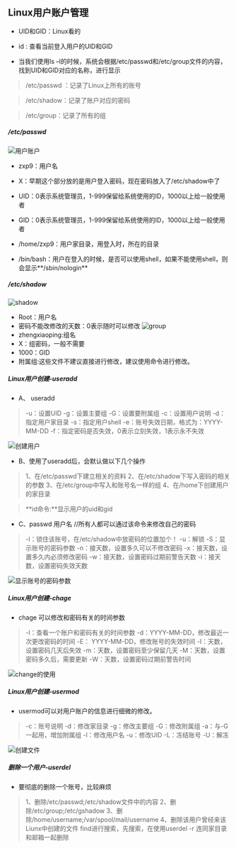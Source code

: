 ## Linux用户账户管理
- UID和GID：Linux看的
- id : 查看当前登入用户的UID和GID

- 当我们使用ls –l的时候，系统会根据/etc/passwd和/etc/group文件的内容，找到UID和GID对应的名称，进行显示

> /etc/passwd ：记录了Linux上所有的账号

> /etc/shadow：记录了账户对应的密码

> /etc/group：记录了所有的组

##### /etc/passwd
![用户账户](https://upload-images.jianshu.io/upload_images/7563229-5321c5e1d251a166.png?imageMogr2/auto-orient/strip%7CimageView2/2/w/1240)
- zxp9：用户名

- X：早期这个部分放的是用户登入密码，现在密码放入了/etc/shadow中了

- UID：0表示系统管理员，1-999保留给系统使用的ID，1000以上给一般使用者

- GID：0表示系统管理员，1-999保留给系统使用的ID，1000以上给一般使用者
- /home/zxp9：用户家目录，用登入时，所在的目录

- /bin/bash：用户在登入的时候，是否可以使用shell，如果不能使用shell，则会显示**/sbin/nologin**
##### /etc/shadow
![shadow](https://upload-images.jianshu.io/upload_images/7563229-1e7d6ccd18c6ddd0.png?imageMogr2/auto-orient/strip%7CimageView2/2/w/1240)

- Root：用户名
- 密码不能改修改的天数：0表示随时可以修改
![group](https://upload-images.jianshu.io/upload_images/7563229-ea79550e0bf30b96.png?imageMogr2/auto-orient/strip%7CimageView2/2/w/1240)
- zhengxiaoping:组名
- X：组密码，一般不需要
- 1000：GID
- 附属组:这些文件不建议直接进行修改，建议使用命令进行修改。
##### Linux用户创建-useradd
- A、 useradd
> -u：设置UID
-g：设置主要组
-G：设置要附属组
-c：设置用户说明
-d：指定用户家目录
-s：指定用户shell
-e：账号失效日期，格式为：YYYY-MM-DD
-f：指定密码是否失效，0表示立刻失效，1表示永不失效

![创建用户](https://upload-images.jianshu.io/upload_images/7563229-3ca8d926b7993515.png?imageMogr2/auto-orient/strip%7CimageView2/2/w/1240)
- B、使用了useradd后，会默认做以下几个操作
>1、在/etc/passwd下建立相关的资料
2、在/etc/shadow下写入密码的相关的参数
3、在/etc/group中写入和账号名一样的组
4、在/home下创建用户的家目录

>**id命令:**显示用户的uid和gid

- C、passwd 用户名 //所有人都可以通过该命令来修改自己的密码
>-l：锁住该账号，在/etc/shadow中放密码的位置加个！
-u：解锁
-S：显示账号的密码参数
-n：接天数，设置多久可以不修改密码
-x：接天数，设置多久内必须修改密码
-w：接天数，设置密码过期前警告天数
-i：接天数，设置密码失效天数

![显示账号的密码参数
](https://upload-images.jianshu.io/upload_images/7563229-40d3e8f2d955d973.png?imageMogr2/auto-orient/strip%7CimageView2/2/w/1240)

##### Linux用户创建-chage
- chage 可以修改和密码有关的时间参数
>-l：查看一个账户和密码有关的时间参数
-d：YYYY-MM-DD，修改最近一次更改密码的时间
-E： YYYY-MM-DD，修改账号的失效时间
-I：天数，设置密码几天后失效
-m：天数，设置密码至少保留几天
-M：天数，设置密码多久后，需要更新
-W：天数，设置密码过期前警告时间

![change的使用](https://upload-images.jianshu.io/upload_images/7563229-24234e478bfefaac.png?imageMogr2/auto-orient/strip%7CimageView2/2/w/1240)

##### Linux用户创建-usermod
- usermod可以对用户账户的信息进行细微的修改。
> -c：账号说明
-d：修改家目录
-g：修改主要组
-G：修改附属组
-a：与-G一起用，增加附属组
-l：修改用户名
-u：修改UID
-L：冻结账号
-U：解冻

![创建文件](https://upload-images.jianshu.io/upload_images/7563229-02bc3864c323c26b.png?imageMogr2/auto-orient/strip%7CimageView2/2/w/1240)
##### 删除一个用户-userdel
- 要彻底的删除一个账号，比较麻烦
> 1、删除/etc/passwd;/etc/shadow文件中的内容
2、删除/etc/group;/etc/gshadow
3、删除/home/username;/var/spool/mail/username
4、删除该用户曾经来该Liunx中创建的文件
	find进行搜索，先搜索，在使用userdel
-r   连同家目录和邮箱一起删除

